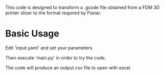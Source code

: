 This code is designed to transform a .gcode file obtained from a FDM 3D printer slicer to the format required by Fisnar.

# Basic Usage

Edit 'input.yaml' and set your parameters

Then execute 'main.py' in order to try the code.

The code will produce an output.csv file to open with excel

